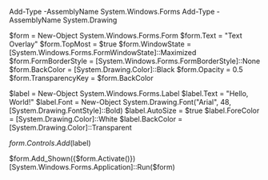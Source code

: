 Add-Type -AssemblyName System.Windows.Forms
Add-Type -AssemblyName System.Drawing

$form = New-Object System.Windows.Forms.Form
$form.Text = "Text Overlay"
$form.TopMost = $true
$form.WindowState = [System.Windows.Forms.FormWindowState]::Maximized
$form.FormBorderStyle = [System.Windows.Forms.FormBorderStyle]::None
$form.BackColor = [System.Drawing.Color]::Black
$form.Opacity = 0.5
$form.TransparencyKey = $form.BackColor

$label = New-Object System.Windows.Forms.Label
$label.Text = "Hello, World!"
$label.Font = New-Object System.Drawing.Font("Arial", 48, [System.Drawing.FontStyle]::Bold)
$label.AutoSize = $true
$label.ForeColor = [System.Drawing.Color]::White
$label.BackColor = [System.Drawing.Color]::Transparent

$form.Controls.Add($label)

$form.Add_Shown({$form.Activate()})
[System.Windows.Forms.Application]::Run($form)
